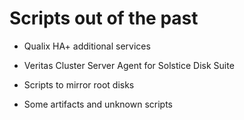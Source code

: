 Scripts out of the past
=======================

* Qualix HA+ additional services

* Veritas Cluster Server Agent for Solstice Disk Suite
	
* Scripts to mirror root disks
	
* Some artifacts and unknown scripts
	
	